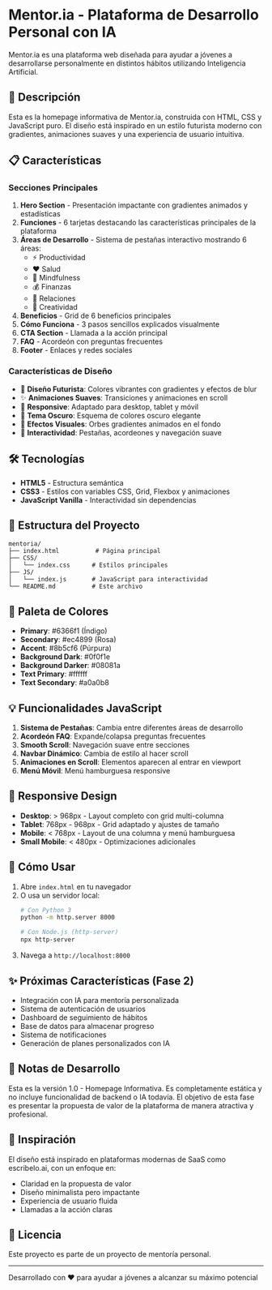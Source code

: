 # Mentor.ia - Plataforma de Desarrollo Personal con IA

Mentor.ia es una plataforma web diseñada para ayudar a jóvenes a desarrollarse personalmente en distintos hábitos utilizando Inteligencia Artificial.

## 🚀 Descripción

Esta es la homepage informativa de Mentor.ia, construida con HTML, CSS y JavaScript puro. El diseño está inspirado en un estilo futurista moderno con gradientes, animaciones suaves y una experiencia de usuario intuitiva.

## 📋 Características

### Secciones Principales

1. **Hero Section** - Presentación impactante con gradientes animados y estadísticas
2. **Funciones** - 6 tarjetas destacando las características principales de la plataforma
3. **Áreas de Desarrollo** - Sistema de pestañas interactivo mostrando 6 áreas:
   - ⚡ Productividad
   - ❤️ Salud
   - 🧘 Mindfulness
   - 💰 Finanzas
   - 🤝 Relaciones
   - 🎨 Creatividad
4. **Beneficios** - Grid de 6 beneficios principales
5. **Cómo Funciona** - 3 pasos sencillos explicados visualmente
6. **CTA Section** - Llamada a la acción principal
7. **FAQ** - Acordeón con preguntas frecuentes
8. **Footer** - Enlaces y redes sociales

### Características de Diseño

- 🎨 **Diseño Futurista**: Colores vibrantes con gradientes y efectos de blur
- ✨ **Animaciones Suaves**: Transiciones y animaciones en scroll
- 📱 **Responsive**: Adaptado para desktop, tablet y móvil
- 🌙 **Tema Oscuro**: Esquema de colores oscuro elegante
- 💫 **Efectos Visuales**: Orbes gradientes animados en el fondo
- 🎯 **Interactividad**: Pestañas, acordeones y navegación suave

## 🛠️ Tecnologías

- **HTML5** - Estructura semántica
- **CSS3** - Estilos con variables CSS, Grid, Flexbox y animaciones
- **JavaScript Vanilla** - Interactividad sin dependencias

## 📁 Estructura del Proyecto

```
mentoria/
├── index.html          # Página principal
├── CSS/
│   └── index.css      # Estilos principales
├── JS/
│   └── index.js       # JavaScript para interactividad
└── README.md          # Este archivo
```

## 🎨 Paleta de Colores

- **Primary**: #6366f1 (Índigo)
- **Secondary**: #ec4899 (Rosa)
- **Accent**: #8b5cf6 (Púrpura)
- **Background Dark**: #0f0f1e
- **Background Darker**: #08081a
- **Text Primary**: #ffffff
- **Text Secondary**: #a0a0b8

## 💡 Funcionalidades JavaScript

1. **Sistema de Pestañas**: Cambia entre diferentes áreas de desarrollo
2. **Acordeón FAQ**: Expande/colapsa preguntas frecuentes
3. **Smooth Scroll**: Navegación suave entre secciones
4. **Navbar Dinámico**: Cambia de estilo al hacer scroll
5. **Animaciones en Scroll**: Elementos aparecen al entrar en viewport
6. **Menú Móvil**: Menú hamburguesa responsive

## 📱 Responsive Design

- **Desktop**: > 968px - Layout completo con grid multi-columna
- **Tablet**: 768px - 968px - Grid adaptado y ajustes de tamaño
- **Mobile**: < 768px - Layout de una columna y menú hamburguesa
- **Small Mobile**: < 480px - Optimizaciones adicionales

## 🚀 Cómo Usar

1. Abre `index.html` en tu navegador
2. O usa un servidor local:
   ```bash
   # Con Python 3
   python -m http.server 8000
   
   # Con Node.js (http-server)
   npx http-server
   ```
3. Navega a `http://localhost:8000`

## ✨ Próximas Características (Fase 2)

- Integración con IA para mentoría personalizada
- Sistema de autenticación de usuarios
- Dashboard de seguimiento de hábitos
- Base de datos para almacenar progreso
- Sistema de notificaciones
- Generación de planes personalizados con IA

## 📝 Notas de Desarrollo

Esta es la versión 1.0 - Homepage Informativa. Es completamente estática y no incluye funcionalidad de backend o IA todavía. El objetivo de esta fase es presentar la propuesta de valor de la plataforma de manera atractiva y profesional.

## 🎯 Inspiración

El diseño está inspirado en plataformas modernas de SaaS como escribelo.ai, con un enfoque en:
- Claridad en la propuesta de valor
- Diseño minimalista pero impactante
- Experiencia de usuario fluida
- Llamadas a la acción claras

## 📄 Licencia

Este proyecto es parte de un proyecto de mentoría personal.

---

Desarrollado con ❤️ para ayudar a jóvenes a alcanzar su máximo potencial